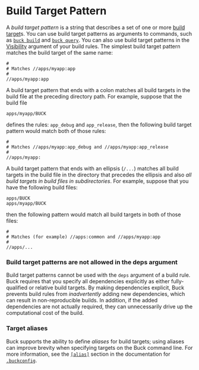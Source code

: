 # Build Target Pattern

A *build target pattern* is a string that describes a set of one or more [build target](https://buck.build/concept/build_target.html)s. You can use build target patterns as arguments to commands, such as [`buck build`](https://buck.build/command/build.html) and [`buck query`](https://buck.build/command/query.html). You can also use build target patterns in the [Visibility](https://buck.build/concept/visibility.html) argument of your build rules.
The simplest build target pattern matches the build target of the same name:

```
#
# Matches //apps/myapp:app
#
//apps/myapp:app
```

A build target pattern that ends with a colon matches all build targets in the build file at the preceding directory path. For example, suppose that the build file

```
apps/myapp/BUCK
```

defines the rules: `app_debug` and `app_release`, then the following build target pattern would match both of those rules:

```
#
# Matches //apps/myapp:app_debug and //apps/myapp:app_release
#
//apps/myapp:
```

A build target pattern that ends with an ellipsis (`/...`) matches all build targets in the build file in the directory that precedes the ellipsis and also *all build targets in build files in subdirectories*. For example, suppose that you have the following build files:

```
apps/BUCK
apps/myapp/BUCK
```

then the following pattern would match all build targets in both of those files:

```
#
# Matches (for example) //apps:common and //apps/myapp:app
#
//apps/...
```

### Build target patterns are not allowed in the deps argument

Build target patterns cannot be used with the `deps` argument of a build rule. Buck requires that you specify all dependencies explicitly as either fully-qualified or relative build targets.
By making dependencies explicit, Buck prevents build rules from *inadvertently* adding new dependencies, which can result in non-reproducible builds. In addition, if the added dependencies are not actually required, they can unnecessarily drive up the computational cost of the build.

### Target aliases

Buck supports the ability to define *aliases* for build targets; using aliases can improve brevity when specifying targets on the Buck command line. For more information, see the [`[alias]`](https://buck.build/files-and-dirs/buckconfig.html#alias) section in the documentation for [`.buckconfig`](https://buck.build/files-and-dirs/buckconfig.html).
